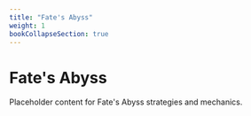 ```yaml
---
title: "Fate's Abyss"
weight: 1
bookCollapseSection: true
---
```


# Fate's Abyss

Placeholder content for Fate's Abyss strategies and mechanics.
